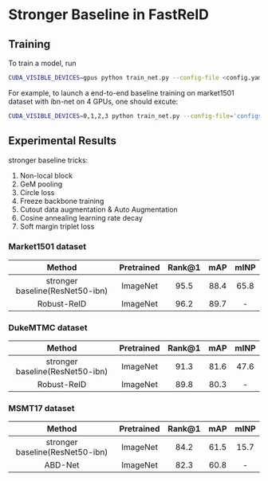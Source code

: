 # Stronger Baseline in FastReID

## Training

To train a model, run

```bash
CUDA_VISIBLE_DEVICES=gpus python train_net.py --config-file <config.yaml>
```

For example, to launch a end-to-end baseline training on market1501 dataset with ibn-net on 4 GPUs, 
one should excute:

```bash
CUDA_VISIBLE_DEVICES=0,1,2,3 python train_net.py --config-file='configs/sbs_market1501.yml'
```

## Experimental Results

stronger baseline tricks: 
1. Non-local block
2. GeM pooling
3. Circle loss 
4. Freeze backbone training 
5. Cutout data augmentation & Auto Augmentation
6. Cosine annealing learning rate decay
7. Soft margin triplet loss

### Market1501 dataset

| Method | Pretrained | Rank@1 | mAP | mINP |
| :---: | :---: | :---: |:---: | :---: |
| stronger baseline(ResNet50-ibn) | ImageNet | 95.5 | 88.4 | 65.8 |
| Robust-ReID | ImageNet | 96.2 | 89.7 | - |

### DukeMTMC dataset

| Method | Pretrained | Rank@1 | mAP | mINP |
| :---: | :---: | :---: |:---: | :---: |
| stronger baseline(ResNet50-ibn) | ImageNet | 91.3 | 81.6 | 47.6 |
| Robust-ReID | ImageNet | 89.8 | 80.3 | - |

### MSMT17 dataset

| Method | Pretrained | Rank@1 | mAP | mINP |
| :---: | :---: | :---: |:---: | :---: |
| stronger baseline(ResNet50-ibn) | ImageNet | 84.2 | 61.5 | 15.7 |
| ABD-Net | ImageNet | 82.3 | 60.8 | - |
